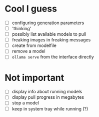 # Cool I guess

- [ ] configuring generation parameters
- [ ] 'thinking'
- [ ] possibly list available models to pull
- [ ] freaking images in freaking messages
- [ ] create from modelfile
- [ ] remove a model
- [ ] `ollama serve` from the interface directly

# Not important

- [ ] display info about running models
- [ ] display pull progress in megabytes
- [ ] stop a model
- [ ] keep in system tray while running (?)
